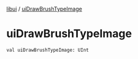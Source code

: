 [libui](README.md) / [uiDrawBrushTypeImage](ui-draw-brush-type-image.md)

# uiDrawBrushTypeImage

`val uiDrawBrushTypeImage: UInt`